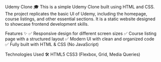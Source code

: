 Udemy Clone 🎓
This is a simple Udemy Clone built using HTML and CSS. The project replicates the basic UI of Udemy, including the homepage, course listings, and other essential sections. It is a static website designed to showcase frontend development skills.

Features ✨
✅ Responsive design for different screen sizes
✅ Course listing page with a structured layout
✅ Modern UI with clean and organized code
✅ Fully built with HTML & CSS (No JavaScript)

Technologies Used 🛠
HTML5
CSS3 (Flexbox, Grid, Media Queries)
